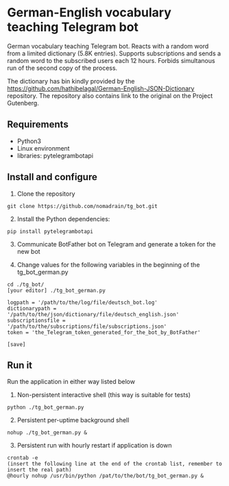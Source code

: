 # German-English vocabulary teaching Telegram bot
German vocabulary teaching Telegram bot. Reacts with a random word from a limited dictionary (5.8K entries). Supports subscriptions and sends a random word to the subscribed users each 12 hours. Forbids simultanous run of the second copy of the process.

The dictionary has bin kindly provided by the https://github.com/hathibelagal/German-English-JSON-Dictionary repository. The repository also contains link to the original on the Project Gutenberg.

## Requirements
- Python3
- Linux environment
- libraries: pytelegrambotapi

## Install and configure

1. Clone the repository

```
git clone https://github.com/nomadrain/tg_bot.git
```

2. Install the Python dependencies:
```
pip install pytelegrambotapi
```

3. Communicate BotFather bot on Telegram and generate a token for the new bot

4. Change values for the following variables in the beginning of the tg_bot_german.py
```
cd ./tg_bot/
[your editor] ./tg_bot_german.py

logpath = '/path/to/the/log/file/deutsch_bot.log'
dictionarypath = '/path/to/the/json/dictionary/file/deutsch_english.json'
subscriptionsfile = '/path/to/the/subscriptions/file/subscriptions.json'
token = 'the_Telegram_token_generated_for_the_bot_by_BotFather' 

[save]

```

## Run it

Run the application in either way listed below

1. Non-persistent interactive shell (this way is suitable for tests)
```
python ./tg_bot_german.py
```

2. Persistent per-uptime background shell
```
nohup ./tg_bot_german.py &
```

3. Persistent run with hourly restart if application is down
```
crontab -e
(insert the following line at the end of the crontab list, remember to insert the real path)
@hourly nohup /usr/bin/python /pat/to/the/bot/tg_bot_german.py &
```
